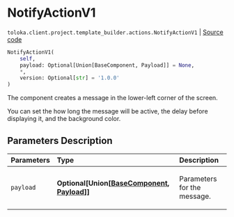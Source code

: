 # NotifyActionV1
`toloka.client.project.template_builder.actions.NotifyActionV1` | [Source code](https://github.com/Toloka/toloka-kit/blob/v0.1.24/src/client/project/template_builder/actions.py#L46)

```python
NotifyActionV1(
    self,
    payload: Optional[Union[BaseComponent, Payload]] = None,
    *,
    version: Optional[str] = '1.0.0'
)
```

The component creates a message in the lower-left corner of the screen.


You can set the how long the message will be active, the delay before displaying it, and the background color.

## Parameters Description

| Parameters | Type | Description |
| :----------| :----| :-----------|
`payload`|**Optional\[Union\[[BaseComponent](toloka.client.project.template_builder.base.BaseComponent.md), [Payload](toloka.client.project.template_builder.actions.NotifyActionV1.Payload.md)\]\]**|<p>Parameters for the message.</p>
